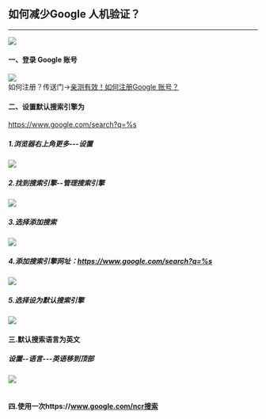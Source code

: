 ## 如何减少Google 人机验证？

------------


![](http://ww1.sinaimg.cn/large/006XqkXegy1frqymkek40j30dc09g74m.jpg)<br/>
#### 一、登录 Google 账号
![](http://ww1.sinaimg.cn/large/006XqkXegy1frr32ed0ovj308301sjr5.jpg)<br/>
如何注册？传送门→[亲测有效！如何注册Google 账号？](https://github.com/toolessorg/chinanet/blob/master/google%E8%B4%A6%E5%8F%B7%E6%B3%A8%E5%86%8C.md)
####   二、设置默认搜索引擎为
https://www.google.com/search?q=%s<br/>
##### 1.浏览器右上角更多---设置
![](http://ww1.sinaimg.cn/large/006XqkXegy1frqymkgpz3j307q0ar74l.jpg)<br/>

##### 2.找到搜索引擎--管理搜索引擎<br/>
![](http://ww1.sinaimg.cn/large/006XqkXegy1frr97iey0oj30k4048jrd.jpg)<br/>

##### 3.选择添加搜索<br/>
![](http://ww1.sinaimg.cn/large/006XqkXegy1frr97xa6hij30iw098aab.jpg)<br/>

##### 4.添加搜索引擎网址：https://www.google.com/search?q=%s<br/>
![](http://ww1.sinaimg.cn/large/006XqkXegy1frr98zdepzj30ef08tmxd.jpg)<br/>

##### 5.选择设为默认搜索引擎<br/>
![](http://ww1.sinaimg.cn/large/006XqkXegy1frqymkl9tjj30ij085mxm.jpg)<br/>

#### 三.默认搜索语言为英文
##### 设置--语言---英语移到顶部<br/>
![](http://ww1.sinaimg.cn/large/006XqkXegy1frr9b3d1vvj30k50bgjrr.jpg)<br/>
<br/>

#### 四.使用一次https://www.google.com/ncr搜索
